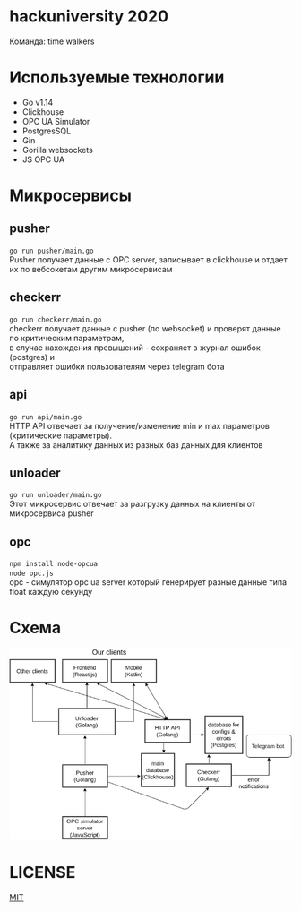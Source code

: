 # hackuniversity 2020
Команда: time walkers

# Используемые технологии
* Go v1.14
* Clickhouse
* OPC UA Simulator
* PostgresSQL
* Gin
* Gorilla websockets
* JS OPC UA

# Микросервисы
## pusher
`go run pusher/main.go` \
Pusher получает данные с OPC server, записывает в clickhouse и отдает их по вебсокетам другим микросервисам

## checkerr
`go run checkerr/main.go` \
checkerr получает данные с pusher (по websocket) и проверят данные по критическим параметрам, \
в случае нахождения превышений - сохраняет в журнал ошибок (postgres) и  \
отправляет ошибки пользователям через telegram бота

## api
`go run api/main.go` \
HTTP API отвечает за получение/изменение min и max параметров (критические параметры). \
А также за аналитику данных из разных баз данных для клиентов

## unloader
`go run unloader/main.go` \
Этот микросервис отвечает за разгрузку данных на клиенты от микросервиса pusher

## opc
`npm install node-opcua` \
`node opc.js` \
opc - симулятор opc ua server который генерирует разные данные типа float каждую секунду

# Схема
![](https://github.com/semyon-dev/hackuniversity/blob/master/scheme.png) 

# LICENSE
[MIT](https://github.com/semyon-dev/hackuniversity/blob/master/LICENSE)